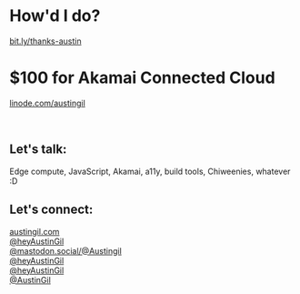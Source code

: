 <div class="grid grid-cols-2">
<div>

# How'd I do?
<p class="text-4xl"><a href="https://bit.ly/thanks-austin">bit.ly/thanks-austin</a></p>
</div>
<div>

# $100 for Akamai Connected Cloud
<p class="text-4xl"><a href="https://linode.com/austingil">linode.com/austingil</a></p>
</div>
</div>
<br>

## Let's talk: 
Edge compute, JavaScript, Akamai, a11y, build tools, Chiweenies, whatever :D

<!-- <span class="font-mono">ヽ(⌐■_■)ノ♪♬</span> -->

## Let's connect:

<div class="grid grid-cols-3 gap-2">
<div><pepicons-internet/><a href="https://austingil.com">austingil.com</a></div>
<div><logos-twitter/><a href="https://twitter.com/heyAustinGil">@heyAustinGil</a></div>
<div><logos-mastodon-icon/><a href="https://mastodon.social/@Austingil" class="text-[1.125rem]">@mastodon.social/@Austingil</a></div>
<div><logos-youtube-icon/><a href="https://youtube.com/@heyAustinGil">@heyAustinGil</a></div>
<div><logos-twitch/><a href="https://twitch.tv/heyAustinGil">@heyAustinGil</a></div>
<div><bi-github/><a href="https://github.com/AustinGil">@AustinGil</a></div>
</div>